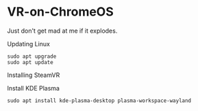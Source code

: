 # VR-on-ChromeOS
Just don't get mad at me if it explodes.



Updating Linux

    sudo apt upgrade
    sudo apt update

Installing SteamVR

Install KDE Plasma

    sudo apt install kde-plasma-desktop plasma-workspace-wayland
